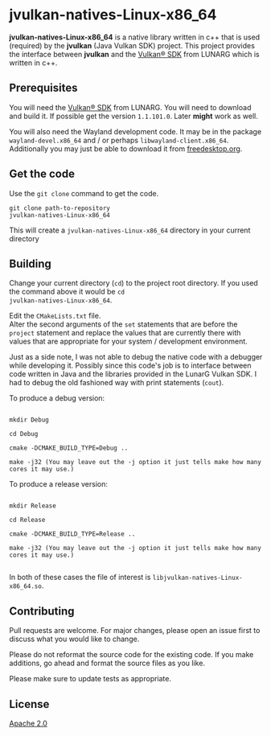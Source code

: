 # jvulkan-natives-Linux-x86_64

**jvulkan-natives-Linux-x86_64** is a native library written in c++ that is used (required) by the 
**jvulkan** (Java Vulkan SDK) project.  This project provides the interface between **jvulkan** 
and the [Vulkan® SDK](https://www.lunarg.com/vulkan-sdk/) from LUNARG which is written in c++.

## Prerequisites
You will need the [Vulkan® SDK](https://www.lunarg.com/vulkan-sdk/) from LUNARG.  You will 
need to download and build it.  If possible get the version <code>1.1.101.0</code>.  Later 
**might** work as well.

You will also need the Wayland development code.  It may be in the package 
<code>wayland-devel.x86\_64</code> and / or perhaps <code>libwayland-client.x86\_64</code>. 
Additionally you may just be able to download it from [freedesktop.org](https://wayland.freedesktop.org/).

## Get the code
Use the <code>git clone</code> command to get the code. 

<code>git clone path-to-repository jvulkan-natives-Linux-x86_64</code> 

This will create a <code>jvulkan-natives-Linux-x86_64</code> directory in your current directory


## Building
Change your current directory (<code>cd</code>) to the project root directory.  If you used the 
command above it would be <code>cd jvulkan-natives-Linux-x86_64</code>.    

Edit the <code>CMakeLists.txt</code> file.</br>
Alter the second arguments of the <code>set</code> statements that are 
before the <code>project</code> statement and replace the values that are 
currently there with values that are appropriate for your system / development 
environment.
<p>
Just as a side note, I was not able to debug the native code with a debugger while 
developing it.  Possibly since this code's job is to interface between code written
in Java and the libraries provided in the LunarG Vulkan SDK. I had to debug the old fashioned way with print statements (<code>cout</code>).

To produce a debug version:

<code>
mkdir Debug </br>
cd Debug </br>
cmake -DCMAKE_BUILD_TYPE=Debug .. </br>
make -j32 (You may leave out the -j option it just tells make how many cores it may use.) </code>

To produce a release version:

<code>
mkdir Release</br>
cd Release</br>
cmake -DCMAKE_BUILD_TYPE=Release ..</br>
make -j32 (You may leave out the -j option it just tells make how many cores it may use.)</br> </code>

In both of these cases the file of interest is <code>libjvulkan-natives-Linux-x86_64.so</code>.

## Contributing
Pull requests are welcome. For major changes, please open an issue first to discuss what you would like to change.  

Please do not reformat the source code for the existing code.  If you make additions, go ahead and format 
the source files as you like.

Please make sure to update tests as appropriate.

## License
[Apache 2.0](http://www.apache.org/licenses/LICENSE-2.0)